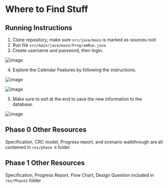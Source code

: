 # Where to Find Stuff
## Running Instructions
1. Clone repository, make sure `src/java/main` is marked as sources root 
2. Run file `src/main/java/main/ProgramRun.java`
3. Create username and password, then login. 

![image](https://user-images.githubusercontent.com/90633132/141837792-9cf13333-0cbd-451d-9f7f-42d57c1f5ff5.png)

4. Explore the Calendar Features by following the instructions.

![image](https://user-images.githubusercontent.com/90633132/141837869-6f03ad26-698a-4596-a20b-70bb54b4bfb1.png)

![image](https://user-images.githubusercontent.com/90633132/141838022-c14d2b31-b545-4fea-87d0-b314fc00fd70.png)

5. Make sure to exit at the end to save the new information to the database.

![image](https://user-images.githubusercontent.com/90633132/141838068-2592adb6-2f38-4b6d-9087-052c5c12ec7a.png)

## Phase 0 Other Resources
Specification, CRC model, Progress report, and scenario walkthrough are all contained in `res/phase 0` folder

## Phase 1 Other Resources
Specification, Progress Report, Flow Chart, Design Question included in `res/Phase1` folder
